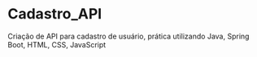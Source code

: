 # Cadastro_API
Criação de API para cadastro de usuário, prática utilizando Java, Spring Boot, HTML, CSS, JavaScript
